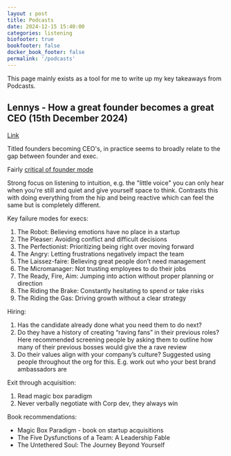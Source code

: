 ```yaml
---
layout : post
title: Podcasts
date: 2024-12-15 15:40:00
categories: listening 
biofooter: true
bookfooter: false
docker_book_footer: false
permalink: '/podcasts'
---
```


This page mainly exists as a tool for me to write up my key takeaways from Podcasts.

<!--more-->

## Lennys - How a great founder becomes a great CEO (15th December 2024)

[Link](https://www.lennysnewsletter.com/p/how-a-great-founder-becomes-a-great-ceo-jonathan-lowenhar)

Titled founders becoming CEO's, in practice seems to broadly relate to the gap between founder and exec.

Fairly [critical of founder mode](https://enjoythework.com/founder-mode-is-a-dangerous-red-herring/)

Strong focus on listening to intuition, e.g. the "little voice" you can only hear when you're still and quiet and give yourself space to think. Contrasts this with doing everything from the hip and being reactive which can feel the same but is completely different.

Key failure modes for execs:

1. The Robot: Believing emotions have no place in a startup
2. The Pleaser: Avoiding conflict and difficult decisions
3. The Perfectionist: Prioritizing being right over moving forward
4. The Angry: Letting frustrations negatively impact the team
5. The Laissez-faire: Believing great people don’t need management
6. The Micromanager: Not trusting employees to do their jobs
7. The Ready, Fire, Aim: Jumping into action without proper planning or direction
8. The Riding the Brake: Constantly hesitating to spend or take risks
9. The Riding the Gas: Driving growth without a clear strategy

Hiring:

1. Has the candidate already done what you need them to do next?
2. Do they have a history of creating “raving fans” in their previous roles? Here recommended screening people by asking them to outline how many of their previous bosses would give the a rave review
3. Do their values align with your company’s culture? Suggested using people throughout the org for this. E.g. work out who your best brand ambassadors are

Exit through acquisition:

1. Read magic box paradigm
2. Never verbally negotiate with Corp dev, they always win

Book recommendations:

- Magic Box Paradigm - book on startup acquisitions
- The Five Dysfunctions of a Team: A Leadership Fable
- The Untethered Soul: The Journey Beyond Yourself

